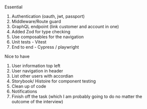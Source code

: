 Essential 

1. Authentication (oauth, jwt, passport)
2. Middleware/Route guard
3. GraphQL endpoint (link customer and account in one)
4. Added Zod for type checking
5. Use composables for the navigation
6. Unit tests - Vitest
7. End to end - Cypress / playwright

Nice to have

1. User information top left
2. User navigation in header
3. List other users with accordian
4. Storybook/ Histoire for component testing
5. Clean up of code
6. Notifications 
7. Finish off the task (which I am probably going to do no matter the outcome of the interview)